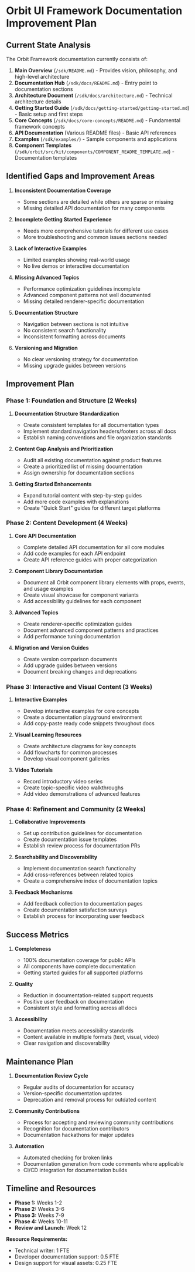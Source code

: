 # Orbit UI Framework Documentation Improvement Plan

## Current State Analysis

The Orbit Framework documentation currently consists of:

1. **Main Overview** (`/sdk/README.md`) - Provides vision, philosophy, and high-level architecture
2. **Documentation Hub** (`/sdk/docs/README.md`) - Entry point to documentation sections
3. **Architecture Document** (`/sdk/docs/architecture.md`) - Technical architecture details
4. **Getting Started Guide** (`/sdk/docs/getting-started/getting-started.md`) - Basic setup and first steps
5. **Core Concepts** (`/sdk/docs/core-concepts/README.md`) - Fundamental framework concepts
6. **API Documentation** (Various README files) - Basic API references
7. **Examples** (`/sdk/examples/`) - Sample components and applications
8. **Component Templates** (`/sdk/orbit/src/kit/components/COMPONENT_README_TEMPLATE.md`) - Documentation templates

## Identified Gaps and Improvement Areas

1. **Inconsistent Documentation Coverage**
   - Some sections are detailed while others are sparse or missing
   - Missing detailed API documentation for many components

2. **Incomplete Getting Started Experience**
   - Needs more comprehensive tutorials for different use cases
   - More troubleshooting and common issues sections needed

3. **Lack of Interactive Examples**
   - Limited examples showing real-world usage
   - No live demos or interactive documentation

4. **Missing Advanced Topics**
   - Performance optimization guidelines incomplete
   - Advanced component patterns not well documented
   - Missing detailed renderer-specific documentation

5. **Documentation Structure**
   - Navigation between sections is not intuitive
   - No consistent search functionality
   - Inconsistent formatting across documents

6. **Versioning and Migration**
   - No clear versioning strategy for documentation
   - Missing upgrade guides between versions

## Improvement Plan

### Phase 1: Foundation and Structure (2 Weeks)

1. **Documentation Structure Standardization**
   - Create consistent templates for all documentation types
   - Implement standard navigation headers/footers across all docs
   - Establish naming conventions and file organization standards

2. **Content Gap Analysis and Prioritization**
   - Audit all existing documentation against product features
   - Create a prioritized list of missing documentation
   - Assign ownership for documentation sections

3. **Getting Started Enhancements**
   - Expand tutorial content with step-by-step guides
   - Add more code examples with explanations
   - Create "Quick Start" guides for different target platforms

### Phase 2: Content Development (4 Weeks)

1. **Core API Documentation**
   - Complete detailed API documentation for all core modules
   - Add code examples for each API endpoint
   - Create API reference guides with proper categorization

2. **Component Library Documentation**
   - Document all Orbit component library elements with props, events, and usage examples
   - Create visual showcase for component variants
   - Add accessibility guidelines for each component

3. **Advanced Topics**
   - Create renderer-specific optimization guides
   - Document advanced component patterns and practices
   - Add performance tuning documentation

4. **Migration and Version Guides**
   - Create version comparison documents
   - Add upgrade guides between versions
   - Document breaking changes and deprecations

### Phase 3: Interactive and Visual Content (3 Weeks)

1. **Interactive Examples**
   - Develop interactive examples for core concepts
   - Create a documentation playground environment
   - Add copy-paste ready code snippets throughout docs

2. **Visual Learning Resources**
   - Create architecture diagrams for key concepts
   - Add flowcharts for common processes
   - Develop visual component galleries

3. **Video Tutorials**
   - Record introductory video series
   - Create topic-specific video walkthroughs
   - Add video demonstrations of advanced features

### Phase 4: Refinement and Community (2 Weeks)

1. **Collaborative Improvements**
   - Set up contribution guidelines for documentation
   - Create documentation issue templates
   - Establish review process for documentation PRs

2. **Searchability and Discoverability**
   - Implement documentation search functionality
   - Add cross-references between related topics
   - Create a comprehensive index of documentation topics

3. **Feedback Mechanisms**
   - Add feedback collection to documentation pages
   - Create documentation satisfaction surveys
   - Establish process for incorporating user feedback

## Success Metrics

1. **Completeness**
   - 100% documentation coverage for public APIs
   - All components have complete documentation
   - Getting started guides for all supported platforms

2. **Quality**
   - Reduction in documentation-related support requests
   - Positive user feedback on documentation
   - Consistent style and formatting across all docs

3. **Accessibility**
   - Documentation meets accessibility standards
   - Content available in multiple formats (text, visual, video)
   - Clear navigation and discoverability

## Maintenance Plan

1. **Documentation Review Cycle**
   - Regular audits of documentation for accuracy
   - Version-specific documentation updates
   - Deprecation and removal process for outdated content

2. **Community Contributions**
   - Process for accepting and reviewing community contributions
   - Recognition for documentation contributors
   - Documentation hackathons for major updates

3. **Automation**
   - Automated checking for broken links
   - Documentation generation from code comments where applicable
   - CI/CD integration for documentation builds

## Timeline and Resources

- **Phase 1:** Weeks 1-2
- **Phase 2:** Weeks 3-6
- **Phase 3:** Weeks 7-9
- **Phase 4:** Weeks 10-11
- **Review and Launch:** Week 12

**Resource Requirements:**
- Technical writer: 1 FTE
- Developer documentation support: 0.5 FTE
- Design support for visual assets: 0.25 FTE
